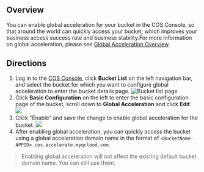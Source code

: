 ## Overview

You can enable global acceleration for your bucket in the COS Console, so that around the world can quickly access your bucket, which improves your business access success rate and business stability.For more information on global acceleration, please see [Global Acceleration Overview](https://intl.cloud.tencent.com/document/product/436/33409).
## Directions

1. Log in to the [COS Console](https://console.cloud.tencent.com/cos5), click **Bucket List** on the left navigation bar, and select the bucket for which you want to configure global acceleration to enter the bucket details page.
![Bucket list page](https://main.qcloudimg.com/raw/01045b0ada6a9c72b55bf090d14fc193.png)
2. Click **Basic Configuration** on the left to enter the basic configuration page of the bucket, scroll down to **Global Acceleration** and click **Edit**.
![](https://main.qcloudimg.com/raw/e26fe8fd79c9bbc0d0ad1f9fe9088169.png)
3. Click "Enable" and save the change to enable global acceleration for the bucket.
![](https://main.qcloudimg.com/raw/1c6a7197c77a1555a91ad83fd29c8264.png)
4. After enabling global acceleration, you can quickly access the bucket using a global acceleration domain name in the format of `<BucketName-APPID>.cos.accelerate.myqcloud.com`.
>Enabling global acceleration will not affect the existing default bucket domain name. You can still use them.
